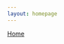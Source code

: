 ```yaml
---
layout: homepage
---
```



[Home](https://coreybjackson.com)


<html>
<head>
    <style>
        /* Define the grid container */
        .image-grid {
            display: grid;
            grid-template-columns: repeat(3, 1fr); /* Three columns with equal width */
            grid-gap: 10px; /* Add some spacing between grid items */
        }

        /* Style for grid items (images) */
        .grid-item {
            width: 100%; /* Make each item take up the full width of its grid cell */
            height: auto; /* Maintain the aspect ratio of the images */
            position: relative;
        }

        /* Style for image captions */
        .caption {
            position: absolute;
            bottom: 0;
            left: 0;
            background-color: rgba(0, 0, 0, 0.5); /* Add a semi-transparent black background to make text readable */
            color: #fff; /* Text color */
            padding: 5px;
            margin: 0;
            width: 100%;
            text-align: center;
        }
    </style>
</head>



<body>    
<h2> Ph.D Students </h2> 
    <div class="image-grid">
        <!-- Grid Item 1 -->
        <div class="grid-item">
            <img src="https://raw.githubusercontent.com/cjacks04/cjacks04.github.io/main/assets/img/students/tallal-ahmad.jpg" alt="Image of Tallal Ahmad" width="250" height="250" >
            <p class="caption">Tallal Ahmad</p>
        </div>
        <!-- Grid Item 2 -->
        <div class="grid-item">
            <img src="https://raw.githubusercontent.com/cjacks04/cjacks04.github.io/main/assets/img/students/ellie-jeong.jpg" alt="Image of Ellie Jeong" width="250" height="250">
            <p class="caption">Ellie Jeong</p>
        </div>
   </div>


<h2> M.S. & M.A. Students </h2>  

<h2> Undregraduate Students </h2>  


</body>
</html>

